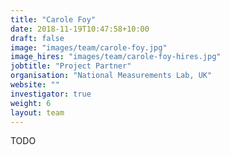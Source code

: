 ```yaml
---
title: "Carole Foy"
date: 2018-11-19T10:47:58+10:00
draft: false
image: "images/team/carole-foy.jpg"
image_hires: "images/team/carole-foy-hires.jpg"
jobtitle: "Project Partner"
organisation: "National Measurements Lab, UK"
website: ""
investigator: true
weight: 6
layout: team
---
```


TODO
